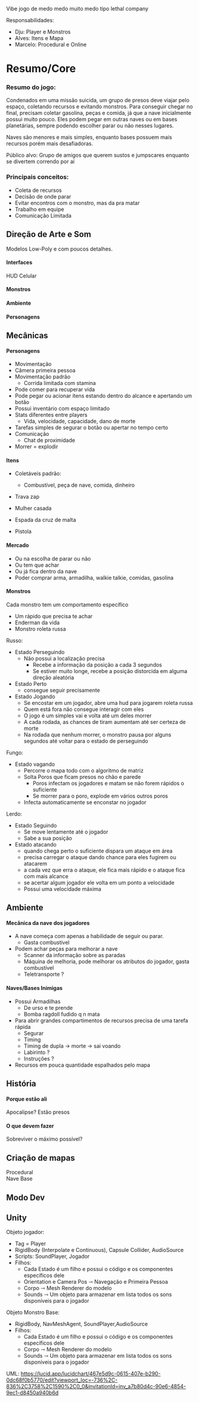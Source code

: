 Vibe jogo de medo medo muito medo tipo lethal company 

Responsabilidades: 
* Dju: Player e Monstros
* Alves: Itens e Mapa 
* Marcelo: Procedural e Online 

# Resumo/Core 

### Resumo do jogo:
 Condenados em uma missão suicida, um grupo de presos deve viajar pelo espaço, coletando recursos e evitando monstros. Para conseguir chegar no final, precisam coletar gasolina, peças e comida, já que a nave inicialmente possui muito pouco. Eles podem pegar em outras naves ou em bases planetárias, sempre podendo escolher parar ou não nesses lugares.
 
 Naves são menores e mais simples, enquanto bases possuem mais recursos porém mais desafiadoras. 
 
 Público alvo: Grupo de amigos que querem sustos e jumpscares enquanto se divertem correndo por aí

### Principais conceitos:
* Coleta de recursos
* Decisão de onde parar 
* Evitar encontros com o monstro, mas da pra matar 
* Trabalho em equipe 
* Comunicação Limitada 

## Direção de Arte e Som
Modelos Low-Poly e com poucos detalhes. 
#### Interfaces
HUD 
Celular 
#### Monstros
#### Ambiente
#### Personagens

## Mecânicas 
#### Personagens 
* Movimentação
* Câmera primeira pessoa
* Movimentação padrão  
    * Corrida limitada com stamina
* Pode comer para recuperar vida 
* Pode pegar ou acionar itens estando dentro do alcance e apertando um botão 
* Possui inventário com espaço limitado 
* Stats diferentes entre players  
    * Vida, velocidade, capacidade, dano de morte 
* Tarefas simples de segurar o botão ou apertar no tempo certo
* Comunicação
    * Chat de proximidade 
* Morrer = explodir 

#### Itens
* Coletáveis padrão: 
    * Combustível, peça de nave, comida, dinheiro 

* Trava zap 
* Mulher casada 
* Espada da cruz de malta 
* Pistola 

#### Mercado 
* Ou na escolha de parar ou não 
* Ou tem que achar 
* Ou já fica dentro da nave 
* Poder comprar arma, armadilha, walkie talkie, comidas, gasolina 

#### Monstros
Cada monstro tem um comportamento específico 
* Um rápido que precisa te achar  
* Enderman da vida 
* Monstro roleta russa   

Russo: 
* Estado Perseguindo 
    * Não possui a localização precisa
      * Recebe a informação da posição a cada 3 segundos
      * Se estiver muito longe, recebe a posição distorcida em alguma direção aleatória
* Estado Perto
    * consegue seguir precisamente 
* Estado Jogando
    * Se encostar em um jogador, abre uma hud para jogarem roleta russa
    * Quem está fora não consegue interagir com eles
    * O jogo é um simples vai e volta até um deles morrer
    * A cada rodada, as chances de tiram aumentam até ser certeza de morte
    * Na rodada que nenhum morrer, o monstro pausa por alguns segundos até voltar para o estado de perseguindo

Fungo:
* Estado vagando
    * Percorre o mapa todo com o algoritmo de matriz
    * Solta Poros que ficam presos no chão e parede
        * Poros infectam os jogadores e matam se não forem rápidos o suficiente  
        * Se morrer para o poro, explode em vários outros poros 
    * Infecta automaticamente se enconstar no jogador 

Lerdo: 
* Estado Seguindo 
    * Se move lentamente até o jogador
    * Sabe a sua posição
* Estado atacando 
    * quando chega perto o suficiente dispara um ataque em área 
    * precisa carregar o ataque dando chance para eles fugirem ou atacarem 
    * a cada vez que erra o ataque, ele fica mais rápido e o ataque fica com mais alcance
    * se acertar algum jogador ele volta em um ponto a velocidade
    * Possui uma velocidade máxima


## Ambiente  
#### Mecânica da nave dos jogadores  
* A nave começa com apenas a habilidade de seguir ou parar.
    * Gasta combustivel
* Podem achar peças para melhorar a nave 
    * Scanner da informação sobre as paradas
    * Máquina de melhoria, pode melhorar os atributos do jogador, gasta combustível 
    * Teletransporte ? 

#### Naves/Bases Inimigas 
* Possui Armadilhas
    * De urso e te prende 
    * Bomba ragdoll fudido q n mata
* Para abrir grandes compartimentos de recursos precisa de uma tarefa rápida
    * Segurar
    * Timing 
    * Timing de dupla -> morte -> sai voando 
    * Labirinto ? 
    * Instruções ? 
* Recursos em pouca quantidade espalhados pelo mapa 

## História
#### Porque estão ali 
Apocalipse? Estão presos 
#### O que devem fazer 
Sobreviver o máximo possível?

## Criação de mapas 
Procedural  
Nave 
Base


## Modo Dev 

## Unity 

Objeto jogador: 
* Tag = Player
* RigidBody (Interpolate e Continuous), Capsule Collider, AudioSource
* Scripts: SoundPlayer, Jogador
* Filhos:   
  * Cada Estado é um filho e possui o código e os componentes específicos dele
  * Orientation e Camera Pos ⇾ Navegação e Primeira Pessoa
  * Corpo  ⇾  Mesh Renderer do modelo 
  * Sounds ⇾ Um objeto para armazenar em lista todos os sons disponíveis para o jogador  

Objeto Monstro Base: 
* RigidBody, NavMeshAgent, SoundPlayer,AudioSource
* Filhos:
  * Cada Estado é um filho e possui o código e os componentes específicos dele
  * Corpo  ⇾  Mesh Renderer do modelo
  * Sounds ⇾ Um objeto para armazenar em lista todos os sons disponíveis para o jogador

UML: 
https://lucid.app/lucidchart/467e5d9c-0615-407e-b290-0dc68f0b5770/edit?viewport_loc=-736%2C-836%2C3758%2C1590%2C0_0&invitationId=inv_a7b80d4c-90e6-4854-9ec1-d8450a940b6d